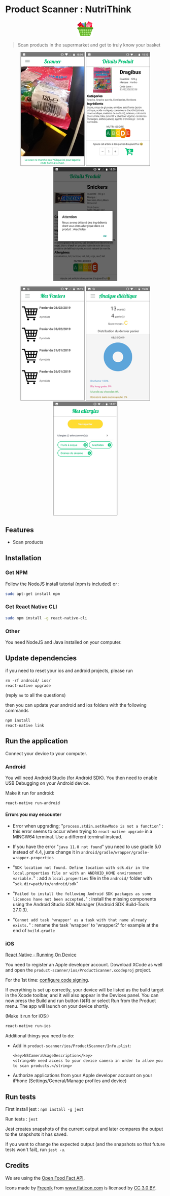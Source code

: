 # Product Scanner : NutriThink

<p align="center"><img src="./assets/images/logo.png" alt="Home Screen" width="50"/></p>

> Scan products in the supermarket and get to truly know your basket

<p align="center">
<img src="./Screenshots/Scan.png" alt="Home Screen" width="200"  style="border: 1px solid grey"/>
<img src="./Screenshots/Product.png" alt="Product" width="200" style="border: 1px solid grey"/>
<img src="./Screenshots/Alert.png" alt="Alert" width="200" style="border: 1px solid grey"/>
</p>

<p align="center">
<img src="./Screenshots/Baskets.png" alt="Baskets" width="200" style="border: 1px solid grey"/>
<img src="./Screenshots/Statistics.png" alt="Statistics" width="200" style="border: 1px solid grey"/>
<img src="./Screenshots/Allergies.png" alt="Allergies" width="200" style="border: 1px solid grey"/>
</p>

## Features

- Scan products 

## Installation

### Get NPM

Follow the NodeJS install tutorial (npm is included) or :
```bash
sudo apt-get install npm
```

### Get React Native CLI
```bash
sudo npm install -g react-native-cli
```

### Other

You need NodeJS and Java installed on your computer.

## Update dependencies

if you need to reset your ios and android projects, please run

```
rm -rf android/ ios/
react-native upgrade
```
(reply `no` to all the questions)

then you can update your android and ios folders with the following commands

```
npm install
react-native link
```

## Run the application

Connect your device to your computer.

### Android

You will need Android Studio (for Android SDK).
You then need to enable USB Debugging on your Android device.

Make it run for android: 
```bash
react-native run-android
```

#### Errors you may encounter

- Error when upgrading; "`process.stdin.setRawMode is not a function`" : this error seems to occur when trying to `react-native upgrade` in a MINGW64 terminal. Use a different terminal instead.

- If you have the error "`java 11.0 not found`" you need to use gradle 5.0 instead of 4.4, juste change it in `android/gradle/wrapper/gradle-wrapper.properties`

- "`SDK location not found. Define location with sdk.dir in the local.properties file or with an ANDROID_HOME environment variable.`" : add a `local.properties` file in the `android/` folder with "`sdk.dir=path/to/android/sdk`"

- "`Failed to install the following Android SDK packages as some licences have not been accepted.`" : install the missing components using the Android Studio SDK Manager (Android SDK Build-Tools 27.0.3).

- "`Cannot add task 'wrapper' as a task with that name already exists.`" : rename the task 'wrapper' to 'wrapper2' for example at the end of `build.gradle`


### iOS

[React Native - Running On Device](https://facebook.github.io/react-native/docs/running-on-device.html)

You need to register an Apple developer account.
Download XCode as well and open the `product-scanner/ios/ProductScanner.xcodeproj` project.

For the 1st time: [configure code signing](https://facebook.github.io/react-native/docs/running-on-device.html#2-configure-code-signing).

If everything is set up correctly, your device will be listed as the build target in the Xcode toolbar, and it will also appear in the Devices panel. You can now press the Build and run button (⌘R) or select Run from the Product menu. The app will launch on your device shortly.

(Make it run for iOS:)
```bash
react-native run-ios
```

Additional things you need to do:

- Add in `product-scanner/ios/ProductScanner/Info.plist`:
  ```
  <key>NSCameraUsageDescription</key>
  <string>We need access to your device camera in order to allow you to scan products.</string>
  ```
  
- Authorize applications from your Apple developer account on your iPhone (Settings/General/Manage profiles and device)


## Run tests

First install jest : `npm install -g jest`

Run tests : `jest`

Jest creates snapshots of the current output and later compares the output to the snapshots it has saved. 

If you want to change the expected output (and the snapshots so that future tests won't fail), run `jest -u`.

## Credits

We are using the [Open Food Fact API](https://world.openfoodfacts.org/).

<div>Icons made by <a href="https://www.flaticon.com/authors/freepik" title="Freepik">Freepik</a> from <a href="https://www.flaticon.com/" title="Flaticon">www.flaticon.com</a> is licensed by <a href="http://creativecommons.org/licenses/by/3.0/" title="Creative Commons BY 3.0" target="_blank">CC 3.0 BY</a>.</div>